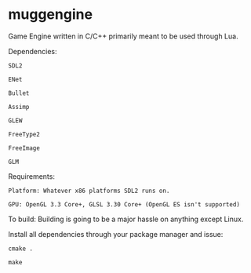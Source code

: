 muggengine
==========

Game Engine written in C/C++ primarily meant to be used through Lua.

Dependencies:

    SDL2
    
    ENet
    
    Bullet
    
    Assimp
    
    GLEW
    
    FreeType2
    
    FreeImage
    
    GLM

Requirements:

    Platform: Whatever x86 platforms SDL2 runs on.
    
    GPU: OpenGL 3.3 Core+, GLSL 3.30 Core+ (OpenGL ES isn't supported)

To build: 
Building is going to be a major hassle on anything except Linux.

Install all dependencies through your package manager and issue:
    
    cmake . 
    
    make
